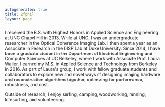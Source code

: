 ```yaml
---
autogenerated: true
title: Zfphil
layout: page
---
```


I received the B.S. with Highest Honors in Applied Science and
Engineering at UNC Chapel Hill in 2013. While at UNC, I was an
undergraduate researcher in the Optical Coherence Imaging Lab. I then
spent a year as an Associate in Research in the DISP Lab at Duke
University. Since 2014, I have been a graduate student in the Department
of Electrical Engineering and Computer Sciences at UC Berkeley, where I
work with Associate Prof. Laura Waller. I earned my M.S. in Applied
Science and Technology from Berkeley in 2016. As part of Laura's group,
I work with fellow graduate students and collaborators to explore new
and novel ways of designing imaging hardware and reconstruction
algorithms together, optimizing for performance, robustness, and cost.

Outside of research, I enjoy surfing, camping, woodworking, running,
kitesurfing, and volunteering.
